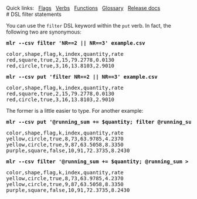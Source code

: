 <!---  PLEASE DO NOT EDIT DIRECTLY. EDIT THE .md.in FILE PLEASE. --->
<div>
<span class="quicklinks">
Quick links:
&nbsp;
<a class="quicklink" href="../reference-main-flag-list/index.html">Flags</a>
&nbsp;
<a class="quicklink" href="../reference-verbs/index.html">Verbs</a>
&nbsp;
<a class="quicklink" href="../reference-dsl-builtin-functions/index.html">Functions</a>
&nbsp;
<a class="quicklink" href="../glossary/index.html">Glossary</a>
&nbsp;
<a class="quicklink" href="../release-docs/index.html">Release docs</a>
</span>
</div>
# DSL filter statements

You can use the `filter` DSL keyword within the `put` verb. In fact, the following two are synonymous:

<pre class="pre-highlight-in-pair">
<b>mlr --csv filter 'NR==2 || NR==3' example.csv</b>
</pre>
<pre class="pre-non-highlight-in-pair">
color,shape,flag,k,index,quantity,rate
red,square,true,2,15,79.2778,0.0130
red,circle,true,3,16,13.8103,2.9010
</pre>

<pre class="pre-highlight-in-pair">
<b>mlr --csv put 'filter NR==2 || NR==3' example.csv</b>
</pre>
<pre class="pre-non-highlight-in-pair">
color,shape,flag,k,index,quantity,rate
red,square,true,2,15,79.2778,0.0130
red,circle,true,3,16,13.8103,2.9010
</pre>

The former is a little easier to type. For another example:

<pre class="pre-highlight-in-pair">
<b>mlr --csv put '@running_sum += $quantity; filter @running_sum > 500' example.csv</b>
</pre>
<pre class="pre-non-highlight-in-pair">
color,shape,flag,k,index,quantity,rate
yellow,circle,true,8,73,63.9785,4.2370
yellow,circle,true,9,87,63.5058,8.3350
purple,square,false,10,91,72.3735,8.2430
</pre>

<pre class="pre-highlight-in-pair">
<b>mlr --csv filter '@running_sum += $quantity; @running_sum > 500' example.csv</b>
</pre>
<pre class="pre-non-highlight-in-pair">
color,shape,flag,k,index,quantity,rate
yellow,circle,true,8,73,63.9785,4.2370
yellow,circle,true,9,87,63.5058,8.3350
purple,square,false,10,91,72.3735,8.2430
</pre>
